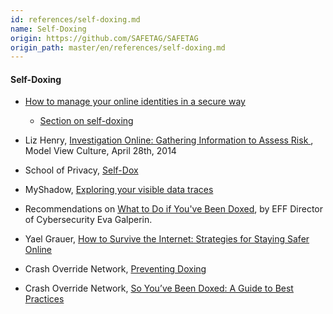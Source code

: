 ```yaml
---
id: references/self-doxing.md
name: Self-Doxing
origin: https://github.com/SAFETAG/SAFETAG
origin_path: master/en/references/self-doxing.md
---
```

#### Self-Doxing

- [How to manage your online identities in a secure way](https://gendersec.tacticaltech.org/wiki/index.php/Step_1)
    - [Section on self-doxing](https://gendersec.tacticaltech.org/wiki/index.php/Step_1#Self-Doxing)

- Liz Henry, [Investigation Online: Gathering Information to Assess Risk ](https://modelviewculture.com/pieces/investigation-online-gathering-information-to-assess-risk), Model View Culture, April 28th, 2014

- School of Privacy, [Self-Dox](http://school-of-privacy.com/selfdox)

- MyShadow, [Exploring your visible data traces](https://myshadow.org/self-doxing-exploring-you-visible-data-traces)

- Recommendations on [What to Do if You've Been Doxed](https://www.wired.com/story/what-do-to-if-you-are-being-doxed/), by EFF Director of Cybersecurity Eva Galperin.

- Yael Grauer, [How to Survive the Internet: Strategies for Staying Safer Online](http://yaelwrites.com/wp-content/uploads/2014/11/saferonline.pdf)

- Crash Override Network, [Preventing Doxing](https://crashoverridenetwork.tumblr.com/post/108387569412/preventing-doxing)

- Crash Override Network, [So You’ve Been Doxed: A Guide to Best Practices](https://crashoverridenetwork.tumblr.com/post/114270394687/so-youve-been-doxed-a-guide-to-best-practices)


